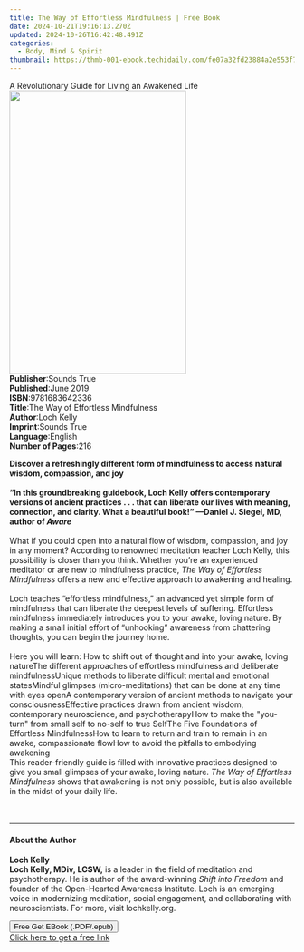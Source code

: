 ```yaml
---
title: The Way of Effortless Mindfulness | Free Book
date: 2024-10-21T19:16:13.270Z
updated: 2024-10-26T16:42:48.491Z
categories:
  - Body, Mind & Spirit
thumbnail: https://thmb-001-ebook.techidaily.com/fe07a32fd23884a2e553f7fa612249face944e10964bfd21f484e12ba25ff80b.jpg
---
```

<main id="book-container">
  <div class="flex flex-col">
    <div class="book-brief flex-1 py-6 px-4 sm:p-6 md:py-10 md:px-8">
      <!-- brief-->
      <div class="book-brief-main">
        A Revolutionary Guide for Living an Awakened Life
      </div>
    </div>
    <div
      class="book-meta-info flex-1 grid gap-4 col-start-1 col-end-3 row-start-1 sm:mb-6 sm:grid-cols-4 lg:gap-6 lg:col-start-2 lg:row-end-6 lg:row-span-6 lg:mb-0"
    >
      <div
        class="book-meta-info-left place-content-center mt-4 p-4 text-sm leading-6 col-start-2 col-span-2 dark:text-slate-400"
      >
        <img
          class="w-full h-500 object-cover rounded-lg sm:h-255 sm:col-span-2 lg:col-span-full"
          src="https://img-001-ebook.techidaily.com/d37b8174f084ab31691094a71dbdfdd08ba271c41f8a92f7a7a42fa8fe6dbc57.jpg"
          alt=""
          width="312"
          height="500"
        />
      </div>
      <div
        class="book-meta-info-right mt-2 col-start-1 row-start-2 col-span-3 self-center"
      >
        <!-- meta data  -->
        <div class="flex flex-col px-4 md:px-8">
          <div class="flex-1">
            <strong>Publisher</strong>:<span class="px-2">Sounds True</span>
          </div>
          <div class="flex-1">
            <strong>Published</strong>:<span class="px-2">June 2019</span>
          </div>
          <div class="flex-1">
            <strong>ISBN</strong>:<span class="px-2">9781683642336</span>
          </div>
          <div class="flex-1">
            <strong>Title</strong>:<span class="px-2"
              >The Way of Effortless Mindfulness</span
            >
          </div>
          <div class="flex-1">
            <strong>Author</strong>:<span class="px-2">Loch Kelly</span>
          </div>
          <div class="flex-1">
            <strong>Imprint</strong>:<span class="px-2">Sounds True</span>
          </div>
          <div class="flex-1">
            <strong>Language</strong>:<span class="px-2">English</span>
          </div>
          <div class="flex-1">
            <strong>Number of Pages</strong>:<span class="px-2">216</span>
          </div>
        </div>
      </div>
    </div>
    <div class="book-description flex-1 py-6 px-4 sm:p-6 md:py-10 md:px-8">
      <div class="book-description-main">
        <div accordion-content="" id="description">
          <p>
            <b
              >Discover a refreshingly different form of mindfulness to access
              natural wisdom, compassion, and joy</b
            ><br />&nbsp;<br /><b
              >“In this groundbreaking guidebook, Loch Kelly offers contemporary
              versions of ancient practices . . . that can liberate our lives
              with meaning, connection, and clarity. What a beautiful book!”
              —Daniel J. Siegel, MD, author of <i>Aware</i></b
            ><br />&nbsp;<br />What if you could open into a natural flow of
            wisdom, compassion, and joy in any moment? According to renowned
            meditation teacher Loch Kelly<i>, </i>this possibility is closer
            than you think. Whether you’re an experienced meditator or are new
            to mindfulness practice,
            <i>The Way of Effortless Mindfulness </i>offers a new and effective
            approach to awakening and healing.<br />&nbsp;<br />Loch teaches
            “effortless mindfulness,” an advanced yet simple form of mindfulness
            that can liberate the deepest levels of suffering. Effortless
            mindfulness immediately introduces you to your awake, loving nature.
            By making a small initial effort of “unhooking” awareness from
            chattering thoughts, you can begin the journey home.<br />&nbsp;<br />Here
            you will learn: How to shift out of thought and into your awake,
            loving natureThe different approaches of effortless mindfulness and
            deliberate mindfulnessUnique methods to liberate difficult mental
            and emotional statesMindful glimpses (micro-meditations) that can be
            done at any time with eyes openA contemporary version of ancient
            methods to navigate your consciousnessEffective practices drawn from
            ancient wisdom, contemporary neuroscience, and psychotherapyHow to
            make the "you-turn" from small self to no-self to true SelfThe Five
            Foundations of Effortless MindfulnessHow to learn to return and
            train to remain in an awake, compassionate flowHow to avoid the
            pitfalls to embodying awakening &nbsp;<br />This reader-friendly
            guide is filled with innovative practices designed to give you small
            glimpses of your awake, loving nature.
            <i>The Way of Effortless Mindfulness </i>shows that awakening is not
            only possible, but is also available in the midst of your daily
            life.<br /><br />&nbsp;
          </p>
        </div>
        <div class="accordion-fader"></div>
      </div>
    </div>
    <div class="book-excerpts flex-1 py-6 px-4 sm:p-6 md:py-10 md:px-8">
      <!-- excerpts-->
      <div class="book-excerpts-main">
        <hr />
        <h4 class="placeholder placeholder-heading">
          <span>About the Author</span>
        </h4>
        <p></p>
        <p>
          <b>Loch Kelly</b><br /><b>Loch Kelly, MDiv, LCSW,</b> is a leader in
          the field of meditation and psychotherapy. He is author of the
          award-winning <i>Shift into Freedom</i> and founder of the
          Open-Hearted Awareness Institute. Loch is an emerging voice in
          modernizing meditation, social engagement, and collaborating with
          neuroscientists. For more, visit lochkelly.org.
        </p>
        <p></p>
      </div>
    </div>
    <div
      class="book-about-author flex-1 py-6 px-4 sm:p-6 md:py-10 md:px-8"
    ></div>
    <div class="book-free-get flex-1 py-6 px-4 sm:p-6 md:py-10 md:px-8">
      <button
        id="btn-free-get"
        class="bg-blue-500 hover:bg-blue-700 text-white font-bold py-2 px-4 rounded"
      >
        Free Get EBook (.PDF/.epub)
      </button>
      <div id="countdown-display" class="px-2 text-lg mt-2"></div>
      <a
        id="free-link"
        class="hidden bg-blue-500 hover:bg-blue-700 text-white font-bold py-2 px-4 rounded"
        href="https://www.ebooks.com/en-us/book/210761577/the-way-of-effortless-mindfulness/loch-kelly/"
        target="_blank"
        >Click here to get a free link</a
      >
    </div>
    <script>
      let countdownTime = 0;
      let countdownInterval = null;
      document
        .getElementById('btn-free-get')
        .addEventListener('click', startCountdown);
      function startCountdown() {
        countdownTime = new Date().getTime() + 60000 * 3;
        countdownInterval = setInterval(updateCountdown, 1000);
        document.getElementById('btn-free-get').disabled = true;
        document
          .getElementById('btn-free-get')
          .classList.add('bg-gray-500', 'cursor-not-allowed');
      }
      function updateCountdown() {
        let currentTime = new Date().getTime();
        let timeLeft = countdownTime - currentTime;
        let secondsLeft = Math.floor(timeLeft / 1000);
        document.getElementById('countdown-display').innerHTML =
          `Remaining time: ${secondsLeft} seconds.`;
        if (secondsLeft <= 0) {
          clearInterval(countdownInterval);
          document.getElementById('btn-free-get').classList.add('hidden');
          document.getElementById('free-link').classList.remove('hidden');
          document.getElementById('countdown-display').innerHTML = '';
        }
      }
    </script>
  </div>
</main>

<ins class="adsbygoogle"
      style="display:block"
      data-ad-client="ca-pub-7571918770474297"
      data-ad-slot="8358498916"
      data-ad-format="auto"
      data-full-width-responsive="true"></ins>
    